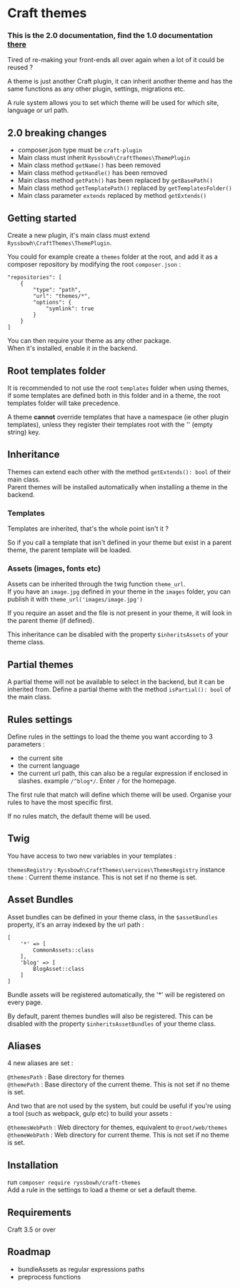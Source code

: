 # Craft themes

### This is the 2.0 documentation, find the 1.0 documentation [there](https://github.com/ryssbowh/example-theme/blob/master/README1.md)

Tired of re-making your front-ends all over again when a lot of it could be reused ?

A theme is just another Craft plugin, it can inherit another theme and has the same functions as any other plugin, settings, migrations etc. 

A rule system allows you to set which theme will be used for which site, language or url path.

## 2.0 breaking changes

- composer.json type must be `craft-plugin`
- Main class must inherit `Ryssbowh\CraftThemes\ThemePlugin`
- Main class method `getName()` has been removed
- Main class method `getHandle()` has been removed
- Main class method `getPath()` has been replaced by `getBasePath()`
- Main class method `getTemplatePath()` replaced by `getTemplatesFolder()`
- Main class parameter `extends` replaced by method `getExtends()`

## Getting started

Create a new plugin, it's main class must extend `Ryssbowh\CraftThemes\ThemePlugin`.

You could for example create a `themes` folder at the root, and add it as a composer repository by modifying the root `composer.json` :

```
"repositories": [
    {
        "type": "path",
        "url": "themes/*",
        "options": {
            "symlink": true
        }
    }
]
```

You can then require your theme as any other package.  
When it's installed, enable it in the backend.

## Root templates folder

It is recommended to not use the root `templates` folder when using themes, if some templates are defined both in this folder and in a theme, the root templates folder will take precedence.

A theme **cannot** override templates that have a namespace (ie other plugin templates), unless they register their templates root with the '' (empty string) key.

## Inheritance

Themes can extend each other with the method `getExtends(): bool` of their main class.  
Parent themes will be installed automatically when installing a theme in the backend.

### Templates 

Templates are inherited, that's the whole point isn't it ?

So if you call a template that isn't defined in your theme but exist in a parent theme, the parent template will be loaded.

### Assets (images, fonts etc)

Assets can be inherited through the twig function `theme_url`.  
If you have an `image.jpg` defined in your theme in the `images` folder, you can publish it with `theme_url('images/image.jpg')`  

If you require an asset and the file is not present in your theme, it will look in the parent theme (if defined).

This inheritance can be disabled with the property `$inheritsAssets` of your theme class.

## Partial themes

A partial theme will not be available to select in the backend, but it can be inherited from. Define a partial theme with the method `isPartial(): bool` of the main class.

## Rules settings

Define rules in the settings to load the theme you want according to 3 parameters :
- the current site
- the current language
- the current url path, this can also be a regular expression if enclosed in slashes. example `/^blog*/`. Enter `/` for the homepage.

The first rule that match will define which theme will be used. Organise your rules to have the most specific first.

If no rules match, the default theme will be used.

## Twig

You have access to two new variables in your templates :

`themesRegistry` : `Ryssbowh\CraftThemes\services\ThemesRegistry` instance  
`theme` : Current theme instance. This is not set if no theme is set.  

## Asset Bundles

Asset bundles can be defined in your theme class, in the `$assetBundles` property, it's an array indexed by the url path :
```
[
	'*' => [
		CommonAssets::class
	],
	'blog' => [
		BlogAsset::class
	]
]
```

Bundle assets will be registered automatically, the '\*' will be registered on every page.

By default, parent themes bundles will also be registered. This can be disabled with the property `$inheritsAssetBundles` of your theme class.

## Aliases

4 new aliases are set :

`@themesPath` : Base directory for themes  
`@themePath` : Base directory of the current theme. This is not set if no theme is set.

And two that are not used by the system, but could be useful if you're using a tool (such as webpack, gulp etc) to build your assets :

`@themesWebPath` : Web directory for themes, equivalent to `@root/web/themes`  
`@themeWebPath` : Web directory for current theme. This is not set if no theme is set.  

## Installation

run `composer require ryssbowh/craft-themes`  
Add a rule in the settings to load a theme or set a default theme.  

## Requirements

Craft 3.5 or over

## Roadmap

- bundleAssets as regular expressions paths  
- preprocess functions